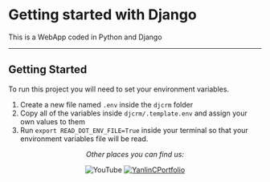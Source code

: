 <!-- <p align="center">
  <p align="center">
    <a href="https://justdjango.com/?utm_source=github&utm_medium=logo" target="_blank">
      <img src="https://assets.justdjango.com/static/branding/logo.svg" alt="JustDjango" height="72">
    </a>
  </p>
  <p align="center">
    The Definitive Django Learning Platform.
  </p>
</p> -->

# Getting started with Django

This is a WebApp coded in Python and Django

---

## Getting Started

To run this project you will need to set your environment variables.

1. Create a new file named `.env` inside the `djcrm` folder
2. Copy all of the variables inside `djcrm/.template.env` and assign your own values to them
3. Run `export READ_DOT_ENV_FILE=True` inside your terminal so that your environment variables file will be read.

<div align="center">

<i>Other places you can find us:</i><br>

<a ><img src="https://www.google.com/url?sa=i&url=https%3A%2F%2Fblog.devgenius.io%2Fdjango-tutorial-on-how-to-create-a-booking-system-for-a-health-clinic-9b1920fc2b78&psig=AOvVaw1TE6ais9WftFi2qlRkNE0a&ust=1687715606854000&source=images&cd=vfe&ved=0CBAQjRxqFwoTCMDd9N-83P8CFQAAAAAdAAAAABAJ" alt="YouTube"></a>
<a href="https://yanlinc.com/" target="_blank"><img src="https://drive.google.com/file/d/1nVAazYPWxcPod2_dhS6FU6Cdg-bs3d2W/view?usp=sharing" alt="YanlinCPortfolio"></a>

</div>

